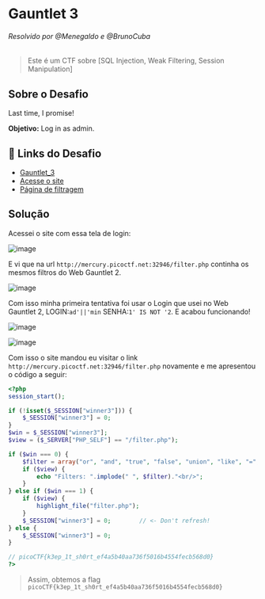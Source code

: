 # Gauntlet 3
###### Resolvido por @Menegaldo e @BrunoCuba
> Este é um CTF sobre [SQL Injection, Weak Filtering, Session Manipulation]

## Sobre o Desafio  
Last time, I promise!  

**Objetivo:** Log in as admin. 

## 🔗 Links do Desafio

- [Gauntlet_3](https://play.picoctf.org/practice/challenge/128)
- [Acesse o site](http://mercury.picoctf.net:8650/)  
- [Página de filtragem](http://mercury.picoctf.net:8650/filter.php)    

## Solução  

Acessei o site com essa tela de login:<br>

![image](https://github.com/user-attachments/assets/894f1710-9ef2-4e1e-8d6c-f9b3cf4e3321)

E vi que na url ```http://mercury.picoctf.net:32946/filter.php``` continha os mesmos filtros do Web Gauntlet 2.<br>

![image](https://github.com/user-attachments/assets/e665f986-4d37-4d1b-94ae-722b0079b467)


Com isso minha primeira tentativa foi usar o Login que usei no Web Gauntlet 2, LOGIN:```ad'||'min``` SENHA:```1' IS NOT '2```.
E acabou funcionando!<br>

![image](https://github.com/user-attachments/assets/86f0695b-065b-435b-84b3-4c05235fc10d)

![image](https://github.com/user-attachments/assets/8eae02cb-ddd8-4f51-9d7d-aec65f7337e7)

Com isso o site mandou eu visitar o link ```http://mercury.picoctf.net:32946/filter.php``` novamente e me apresentou o código a seguir:<br>

```php
<?php
session_start();

if (!isset($_SESSION["winner3"])) {
    $_SESSION["winner3"] = 0;
}
$win = $_SESSION["winner3"];
$view = ($_SERVER["PHP_SELF"] == "/filter.php");

if ($win === 0) {
    $filter = array("or", "and", "true", "false", "union", "like", "=", ">", "<", ";", "--", "/*", "*/", "admin");
    if ($view) {
        echo "Filters: ".implode(" ", $filter)."<br/>";
    }
} else if ($win === 1) {
    if ($view) {
        highlight_file("filter.php");
    }
    $_SESSION["winner3"] = 0;        // <- Don't refresh!
} else {
    $_SESSION["winner3"] = 0;
}

// picoCTF{k3ep_1t_sh0rt_ef4a5b40aa736f5016b4554fecb568d0}
?>
```

> Assim, obtemos a flag `picoCTF{k3ep_1t_sh0rt_ef4a5b40aa736f5016b4554fecb568d0}`  
